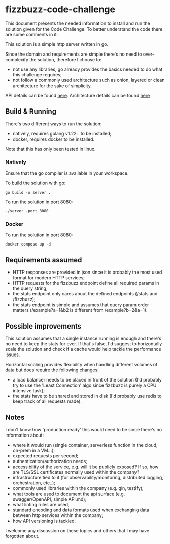 # fizzbuzz-code-challenge

This document presents the needed information to install and run the solution given for the Code Challenge. To better
understand the code there are some comments in it.

This solution is a simple http server written in go.

Since the domain and requirements are simple there's no need to over-complexify the solution, therefore I choose to:

- not use any libraries, go already provides the basics needed to do what this challenge requires;
- not follow a commonly used architecture such as onion, layered or clean architecture for the sake of simplicity.

API details can be found [here](docs/API.md).
Architecture details can be found [here](docs/ARCHITCTURE.md)

## Build & Running

There's two different ways to run the solution:

- natively, requires golang v1.22+ to be installed;
- docker, requires docker to be installed.

Note that this has only been tested in linux.

### Natively

Ensure that the go compiler is available in your workspace.

To build the solution with go:

```shell
go build -o server .
```

To run the solution in port 8080:

```shell
./server -port 8080
```

### Docker

To run the solution in port 8080:

```shell
docker compose up -d
```

## Requirements assumed

- HTTP responses are provided in json since it is probably the most used format for modern HTTP services;
- HTTP requests for the fizzbuzz endpoint define all required params in the query string;
- the stats endpoint only cares about the defined endpoints (/stats and /fizzbuzz);
- the stats endpoint is simple and assumes that query param order matters (/example?a=1&b2 is different from
  /example?b=2&a=1).

## Possible improvements

This solution assumes that a single instance running is enough and there's no need to keep the stats for ever.
If that's false, I'd suggest to horizontally scale the solution and check if a cache would help tackle the performance
issues.

Horizontal scaling provides flexibility when handling different volumes of data but does require the following changes:

- a load balancer needs to be placed in front of the solution (I'd probably try to use the 'Least Connection' algo since
  fizzbuzz is purely a CPU intensive task);
- the stats have to be shared and stored in disk (I'd probably use redis to keep track of all requests made).

## Notes

I don't know how 'production ready' this would need to be since there's no information about:

- where it would run (single container, serverless function in the cloud, on-prem in a VM...);
- expected requests per second;
- authentication/authorization needs;
- accessibility of the service, e.g. will it be publicly exposed? If so, how are TLS/SSL certificates normally used
  within the company?
- infrastructure tied to it (for observability/monitoring, distributed logging, orchestration, etc..);
- commonly used libraries within the company (e.g. gin, testify);
- what tools are used to document the api surface (e.g. swagger/OpenAPI, simple API.md);
- what linting rules are used;
- standard encoding and data formats used when exchanging data between http services within the company;
- how API versioning is tackled.

I welcome any discussion on these topics and others that I may have forgotten about.

